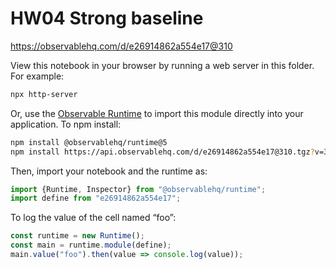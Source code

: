 # HW04 Strong baseline

https://observablehq.com/d/e26914862a554e17@310

View this notebook in your browser by running a web server in this folder. For
example:

~~~sh
npx http-server
~~~

Or, use the [Observable Runtime](https://github.com/observablehq/runtime) to
import this module directly into your application. To npm install:

~~~sh
npm install @observablehq/runtime@5
npm install https://api.observablehq.com/d/e26914862a554e17@310.tgz?v=3
~~~

Then, import your notebook and the runtime as:

~~~js
import {Runtime, Inspector} from "@observablehq/runtime";
import define from "e26914862a554e17";
~~~

To log the value of the cell named “foo”:

~~~js
const runtime = new Runtime();
const main = runtime.module(define);
main.value("foo").then(value => console.log(value));
~~~
